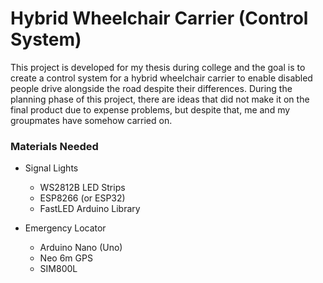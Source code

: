 # Hybrid Wheelchair Carrier (Control System)

This project is developed for my thesis during college and the goal is to create a control system for a hybrid wheelchair carrier to enable disabled people drive alongside the road despite their differences. During the planning phase of this project, there are ideas that did not make it on the final product due to expense problems, but despite that, me and my groupmates have somehow carried on.  

### Materials Needed

* Signal Lights

	* WS2812B LED Strips
	* ESP8266 (or ESP32)
	* FastLED Arduino Library


* Emergency Locator

	* Arduino Nano (Uno)
	* Neo 6m GPS
	* SIM800L
